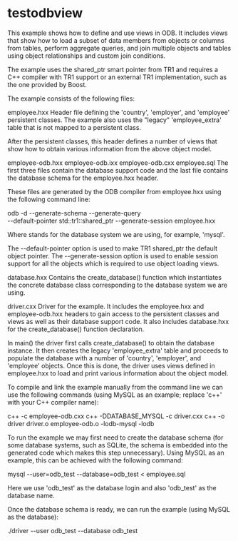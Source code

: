 # testodbview

This example shows how to define and use views in ODB. It includes views
that show how to load a subset of data members from objects or columns
from tables, perform aggregate queries, and join multiple objects and
tables using object relationships and custom join conditions.

The example uses the shared_ptr smart pointer from TR1 and requires a C++
compiler with TR1 support or an external TR1 implementation, such as the
one provided by Boost.

The example consists of the following files:

employee.hxx
  Header file defining the 'country', 'employer', and 'employee' persistent
  classes. The example also uses the "legacy" 'employee_extra' table that is
  not mapped to a persistent class.

  After the persistent classes, this header defines a number of views that
  show how to obtain various information from the above object model.

employee-odb.hxx
employee-odb.ixx
employee-odb.cxx
employee.sql
  The first three files contain the database support code and the last file
  contains the database schema for the employee.hxx header.

  These files are generated by the ODB compiler from employee.hxx using the
  following command line:

  odb -d <database> --generate-schema --generate-query \
  --default-pointer std::tr1::shared_ptr --generate-session employee.hxx

  Where <database> stands for the database system we are using, for example,
  'mysql'.

  The --default-pointer option is used to make TR1 shared_ptr the default
  object pointer. The --generate-session option is used to enable session
  support for all the objects which is required to use object loading views.

database.hxx
  Contains the create_database() function which instantiates the concrete
  database class corresponding to the database system we are using.

driver.cxx
  Driver for the example. It includes the employee.hxx and employee-odb.hxx
  headers to gain access to the persistent classes and views as well as
  their database support code. It also includes database.hxx for the
  create_database() function declaration.

  In main() the driver first calls create_database() to obtain the database
  instance. It then creates the legacy 'employee_extra' table and proceeds
  to populate the database with a number of 'country', 'employer', and
  'employee' objects. Once this is done, the driver uses views defined in
  employee.hxx to load and print various information about the object model.

To compile and link the example manually from the command line we can use
the following commands (using  MySQL as an example; replace 'c++' with your
C++ compiler name):

c++ -c employee-odb.cxx
c++ -DDATABASE_MYSQL -c driver.cxx
c++ -o driver driver.o employee-odb.o -lodb-mysql -lodb

To run the example we may first need to create the database schema (for some
database systems, such as SQLite, the schema is embedded into the generated
code which makes this step unnecessary). Using MySQL as an example, this
can be achieved with the following command:

mysql --user=odb_test --database=odb_test < employee.sql

Here we use 'odb_test' as the database login and also 'odb_test' as the
database name.

Once the database schema is ready, we can run the example (using MySQL as
the database):

./driver --user odb_test --database odb_test

